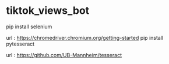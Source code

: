 # tiktok_views_bot
pip install selenium  

url : https://chromedriver.chromium.org/getting-started
pip install pytesseract  

url : https://github.com/UB-Mannheim/tesseract
